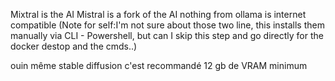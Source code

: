 Mixtral is the AI
Mistral is a fork of the AI
nothing from ollama is internet compatible
(Note for self:I'm not sure about those two line, this installs them manually via CLI - Powershell, but can I skip this step and go directly for the docker destop and the cmds..) 



ouin même stable diffusion c'est recommandé 12 gb de VRAM minimum
